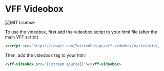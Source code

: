 # VFF Videobox 
![MIT License](https://img.shields.io/github/license/TwiztedDesign/vff.svg)

To use the videobox, first add the videobox script to your html file (after the main VFF script)
```html
<script src="https://rawgit.com/TwiztedDesign/vff-videobox/master/dist/vff-ext.js"></script>
```

Then, add the videobox tag to your html
```html
<vff-videobox src="[[stream source]]"></vff-videobox>
```
